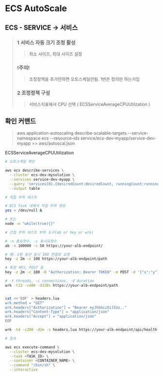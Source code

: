 # ECS AutoScale


## ECS - SERVICE -> 서비스 
> ### 1 서비스 자동 크기 조정 활성
>>  최소 사이즈, 최대 사이즈 설정
> ### !주의!
>> 조정정책을 추가안하면 오토스케일안됨.  1번은 정의만 하는거임
> ### 2 조정정책 구성
>> 서비스지표에서 CPU 선택 ( ECSServiceAverageCPUUtilzation ) 

## 확인 커맨드 
>   aws application-autoscaling describe-scalable-targets --service-namespace ecs --resource-ids service/ecs-dev-myapp/service-dev-myapp >> aws/autoscal.json



ECSServiceAverageCPUUtilization



```bash
# 오토스케일 확인

aws ecs describe-services \
  --cluster ecs-dev-mysolution \
  --services service-dev-myapp \
  --query 'services[0].{desiredCount:desiredCount, runningCount:runningCount}' \
  --output table

```


```bash
# 직접 부하 테스트

# ECS Task 내에서 직접 부하 생성
yes > /dev/null &

# 또는
node -e "while(true){}"

```


```bash
# 간접 부하 테스트 부하 도구(ab or hey or wrk)

# -n 총요청수, -c 동시요청수
ab -n 100000 -c 50 https://your-alb-endpoint/

# 예: 2분 동안 동시 100 연결로 요청
hey -z 2m -c 100 https://your-alb-endpoint/path

# 특정 헤더, POST 등
hey -z 2m -c 100 -H "Authorization: Bearer TOKEN" -m POST -d '{"x":"y"}' https://...

# -t threads, -c connections, -d duration
wrk -t12 -c400 -d120s https://your-alb-endpoint/path


cat <<'EOF' > headers.lua
wrk.method = "GET"
wrk.headers["Authorization"] = "Bearer eyJhbGciOiJIUz.."
wrk.headers["Content-Type"] = "application/json"
wrk.headers["Accept"] = "application/json"
EOF

wrk -t4 -c200 -d2m -s headers.lua https://your-alb-endpoint/api/health
```

```bash
# 접속

aws ecs execute-command \
  --cluster ecs-dev-mysolution \
  --task <TASK_ID> \
  --container <CONTAINER_NAME> \
  --command "/bin/sh" \
  --interactive

```
